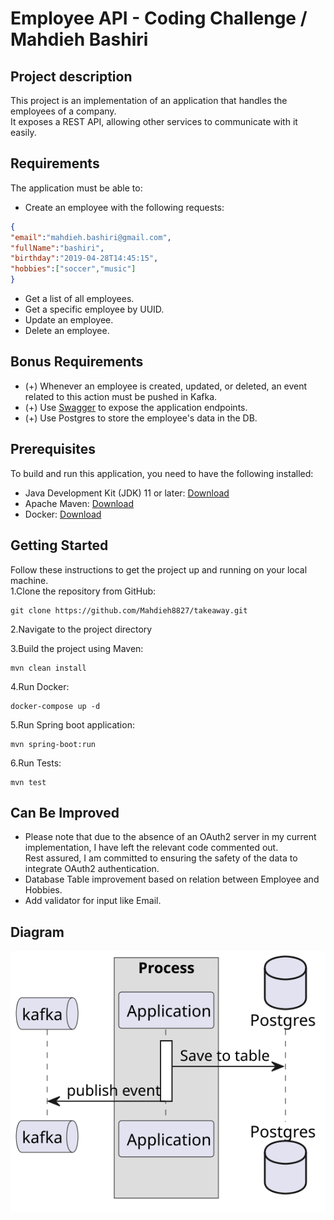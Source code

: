 # Employee API - Coding Challenge / Mahdieh Bashiri


## Project description
This project is an implementation of an application that handles the employees of a company.<br/>
It exposes a REST API, allowing other services to communicate with it easily.<br/>

## Requirements
The application must be able to:<br/>
* Create an employee with the following requests:<br/>
```json
{
"email":"mahdieh.bashiri@gmail.com",
"fullName":"bashiri",
"birthday":"2019-04-28T14:45:15",
"hobbies":["soccer","music"]
}
```
* Get a list of all employees.<br/>
* Get a specific employee by UUID.<br/>
* Update an employee.<br/>
* Delete an employee.<br/>

## Bonus Requirements
- (+) Whenever an employee is created, updated, or deleted, an event related to this action must be pushed in Kafka.
- (+) Use [Swagger](http://localhost:8080/swagger-ui/) to expose the application endpoints.
- (+) Use Postgres to store the employee's data in the DB.

## Prerequisites
To build and run this application, you need to have the following installed:

- Java Development Kit (JDK) 11 or later: [Download](https://www.oracle.com/java/technologies/javase-jdk11-downloads.html)
- Apache Maven: [Download](https://maven.apache.org/download.cgi)
- Docker: [Download](https://www.docker.com/products/docker-desktop)

## Getting Started

Follow these instructions to get the project up and running on your local machine.<br/>
1.Clone the repository from GitHub:
```shell
git clone https://github.com/Mahdieh8827/takeaway.git
 ```
2.Navigate to the project directory

3.Build the project using Maven:
```shell
mvn clean install
   ```
4.Run Docker:
```shell
docker-compose up -d
   ```
5.Run Spring boot application:
```shell
mvn spring-boot:run
   ```
6.Run Tests:
```shell
mvn test
   ```
## Can Be Improved
* Please note that due to the absence of an OAuth2 server in my current implementation, I have left the relevant code commented out.<br/>
Rest assured, I am committed to ensuring the safety of the data to integrate OAuth2 authentication.<br/>
* Database Table improvement based on relation between Employee and Hobbies.<br/>
* Add validator for input like Email.
## Diagram

![diagram](doc/diagram.svg)

